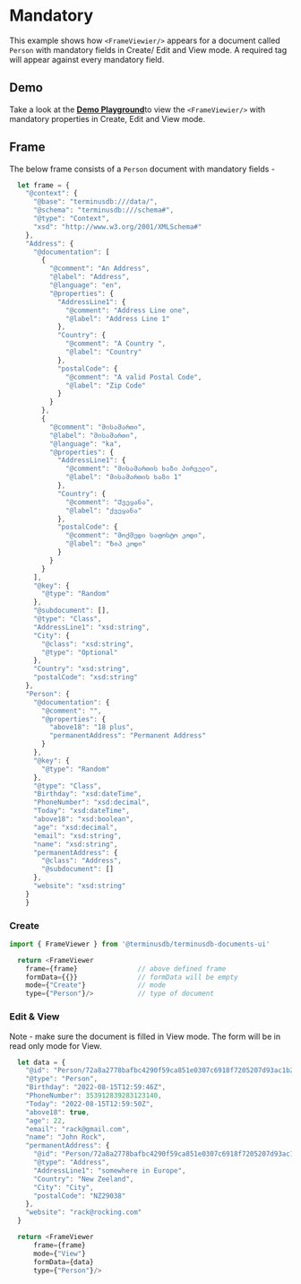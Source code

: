 # Mandatory 
This example shows how ``<FrameViewier/>`` appears for a document called ``Person`` with mandatory fields in Create/ Edit and View mode. A required tag will appear against every mandatory field.

## Demo 
Take a look at the [**Demo Playground**](https://documents-ui-playground.terminusdb.com/Mandatory)to view the ``<FrameViewier/>`` with mandatory properties in Create, Edit and View mode.

## Frame 
The below frame consists of a `Person` document with mandatory fields - 

```javascript
  let frame = {
    "@context": {
      "@base": "terminusdb:///data/",
      "@schema": "terminusdb:///schema#",
      "@type": "Context",
      "xsd": "http://www.w3.org/2001/XMLSchema#"
    },
    "Address": {
      "@documentation": [
        {
          "@comment": "An Address",
          "@label": "Address",
          "@language": "en",
          "@properties": {
            "AddressLine1": {
              "@comment": "Address Line one",
              "@label": "Address Line 1"
            },
            "Country": {
              "@comment": "A Country ",
              "@label": "Country"
            },
            "postalCode": {
              "@comment": "A valid Postal Code",
              "@label": "Zip Code"
            }
          }
        },
        {
          "@comment": "მისამართი",
          "@label": "მისამართი",
          "@language": "ka",
          "@properties": {
            "AddressLine1": {
              "@comment": "მისამართის ხაზი პირველი",
              "@label": "მისამართის ხაზი 1"
            },
            "Country": {
              "@comment": "Ქვეყანა",
              "@label": "ქვეყანა"
            },
            "postalCode": {
              "@comment": "მოქმედი საფოსტო კოდი",
              "@label": "Ზიპ კოდი"
            }
          }
        }
      ],
      "@key": {
        "@type": "Random"
      },
      "@subdocument": [],
      "@type": "Class",
      "AddressLine1": "xsd:string",
      "City": {
        "@class": "xsd:string",
        "@type": "Optional"
      },
      "Country": "xsd:string",
      "postalCode": "xsd:string"
    },
    "Person": {
      "@documentation": {
        "@comment": "",
        "@properties": {
          "above18": "18 plus",
          "permanentAddress": "Permanent Address"
        }
      },
      "@key": {
        "@type": "Random"
      },
      "@type": "Class",
      "Birthday": "xsd:dateTime",
      "PhoneNumber": "xsd:decimal",
      "Today": "xsd:dateTime",
      "above18": "xsd:boolean",
      "age": "xsd:decimal",
      "email": "xsd:string",
      "name": "xsd:string",
      "permanentAddress": {
        "@class": "Address",
        "@subdocument": []
      },
      "website": "xsd:string"
    }
    }
  ```


### Create

```javascript
import { FrameViewer } from '@terminusdb/terminusdb-documents-ui'

  return <FrameViewer
    frame={frame}               // above defined frame          
    formData={{}}               // formData will be empty
    mode={"Create"}             // mode 
    type={"Person"}/>           // type of document 
```

### Edit & View
Note - make sure the document is filled in View mode. The form will be in read only mode for View.

```javascript
  let data = {
    "@id": "Person/72a8a2778bafbc4290f59ca851e0307c6918f7205207d93ac1b2a1f796a94587",
    "@type": "Person",
    "Birthday": "2022-08-15T12:59:46Z",
    "PhoneNumber": 353912839283123140,
    "Today": "2022-08-15T12:59:50Z",
    "above18": true,
    "age": 22,
    "email": "rack@gmail.com",
    "name": "John Rock",
    "permanentAddress": {
      "@id": "Person/72a8a2778bafbc4290f59ca851e0307c6918f7205207d93ac1b2a1f796a94587/permanentAddress/Address/5879ec85b65bb0caaa03f48e99073a9d4302c31ec3c3a382889a12980899e95f",
      "@type": "Address",
      "AddressLine1": "somewhere in Europe",
      "Country": "New Zeeland",
      "City": "City",
      "postalCode": "NZ29038"
    },
    "website": "rack@rocking.com"
  }

  return <FrameViewer
      frame={frame}
      mode={"View"}
      formData={data}
      type={"Person"}/>
```
